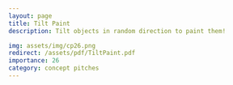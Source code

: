 ```yaml
---
layout: page
title: Tilt Paint
description: Tilt objects in random direction to paint them!

img: assets/img/cp26.png
redirect: /assets/pdf/TiltPaint.pdf
importance: 26
category: concept pitches
---
```


